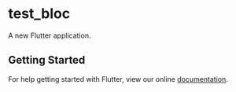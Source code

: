 # test_bloc

A new Flutter application.

## Getting Started

For help getting started with Flutter, view our online
[documentation](https://flutter.io/).
